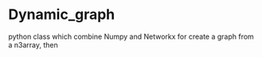 # Dynamic_graph
python class which combine Numpy and Networkx for create a graph from a n3array, then 
